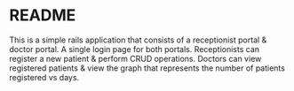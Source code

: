 # README
This is a simple rails application that consists of a receptionist portal & doctor portal.
A single login page for both portals.
Receptionists can register a new patient & perform CRUD operations.
Doctors can view registered patients & view the graph that represents the number of patients registered vs days.
